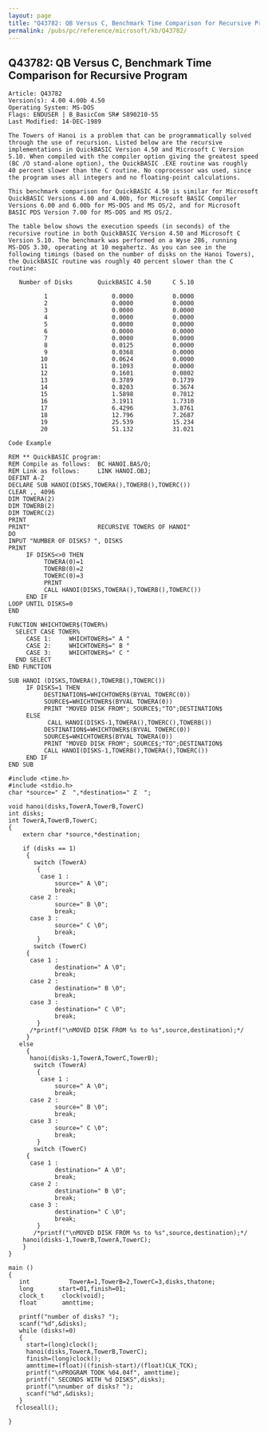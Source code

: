 ```yaml
---
layout: page
title: "Q43782: QB Versus C, Benchmark Time Comparison for Recursive Program"
permalink: /pubs/pc/reference/microsoft/kb/Q43782/
---
```


## Q43782: QB Versus C, Benchmark Time Comparison for Recursive Program

	Article: Q43782
	Version(s): 4.00 4.00b 4.50
	Operating System: MS-DOS
	Flags: ENDUSER | B_BasicCom SR# S890210-55
	Last Modified: 14-DEC-1989
	
	The Towers of Hanoi is a problem that can be programmatically solved
	through the use of recursion. Listed below are the recursive
	implementations in QuickBASIC Version 4.50 and Microsoft C Version
	5.10. When compiled with the compiler option giving the greatest speed
	(BC /O stand-alone option), the QuickBASIC .EXE routine was roughly
	40 percent slower than the C routine. No coprocessor was used, since
	the program uses all integers and no floating-point calculations.
	
	This benchmark comparison for QuickBASIC 4.50 is similar for Microsoft
	QuickBASIC Versions 4.00 and 4.00b, for Microsoft BASIC Compiler
	Versions 6.00 and 6.00b for MS-DOS and MS OS/2, and for Microsoft
	BASIC PDS Version 7.00 for MS-DOS and MS OS/2.
	
	The table below shows the execution speeds (in seconds) of the
	recursive routine in both QuickBASIC Version 4.50 and Microsoft C
	Version 5.10. The benchmark was performed on a Wyse 286, running
	MS-DOS 3.30, operating at 10 megahertz. As you can see in the
	following timings (based on the number of disks on the Hanoi Towers),
	the QuickBASIC routine was roughly 40 percent slower than the C
	routine:
	
	   Number of Disks       QuickBASIC 4.50      C 5.10
	
	          1                  0.0000           0.0000
	          2                  0.0000           0.0000
	          3                  0.0000           0.0000
	          4                  0.0000           0.0000
	          5                  0.0000           0.0000
	          6                  0.0000           0.0000
	          7                  0.0000           0.0000
	          8                  0.0125           0.0000
	          9                  0.0368           0.0000
	         10                  0.0624           0.0000
	         11                  0.1093           0.0000
	         12                  0.1601           0.0802
	         13                  0.3789           0.1739
	         14                  0.8203           0.3674
	         15                  1.5898           0.7812
	         16                  3.1911           1.7310
	         17                  6.4296           3.8761
	         18                  12.796           7.2687
	         19                  25.539           15.234
	         20                  51.132           31.021
	
	Code Example
	
	REM ** QuickBASIC program:
	REM Compile as follows:  BC HANOI.BAS/O;
	REM Link as follows:     LINK HANOI.OBJ;
	DEFINT A-Z
	DECLARE SUB HANOI(DISKS,TOWERA(),TOWERB(),TOWERC())
	CLEAR ,, 4096
	DIM TOWERA(2)
	DIM TOWERB(2)
	DIM TOWERC(2)
	PRINT
	PRINT"                   RECURSIVE TOWERS OF HANOI"
	DO
	INPUT "NUMBER OF DISKS? ", DISKS
	PRINT
	     IF DISKS<>0 THEN
	          TOWERA(0)=1
	          TOWERB(0)=2
	          TOWERC(0)=3
	          PRINT
	          CALL HANOI(DISKS,TOWERA(),TOWERB(),TOWERC())
	     END IF
	LOOP UNTIL DISKS=0
	END
	
	FUNCTION WHICHTOWER$(TOWER%)
	  SELECT CASE TOWER%
	     CASE 1:     WHICHTOWER$=" A "
	     CASE 2:     WHICHTOWER$=" B "
	     CASE 3:     WHICHTOWER$=" C "
	  END SELECT
	END FUNCTION
	
	SUB HANOI (DISKS,TOWERA(),TOWERB(),TOWERC())
	     IF DISKS=1 THEN
	          DESTINATION$=WHICHTOWER$(BYVAL TOWERC(0))
	          SOURCE$=WHICHTOWER$(BYVAL TOWERA(0))
	          PRINT "MOVED DISK FROM"; SOURCE$;"TO";DESTINATION$
	     ELSE
	           CALL HANOI(DISKS-1,TOWERA(),TOWERC(),TOWERB())
	          DESTINATION$=WHICHTOWER$(BYVAL TOWERC(0))
	          SOURCE$=WHICHTOWER$(BYVAL TOWERA(0))
	          PRINT "MOVED DISK FROM"; SOURCE$;"TO";DESTINATION$
	          CALL HANOI(DISKS-1,TOWERB(),TOWERA(),TOWERC())
	     END IF
	END SUB
	
	#include <time.h>
	#include <stdio.h>
	char *source=" Z  ",*destination=" Z  ";
	
	void hanoi(disks,TowerA,TowerB,TowerC)
	int disks;
	int TowerA,TowerB,TowerC;
	{
	    extern char *source,*destination;
	
	    if (disks == 1)
	     {
	       switch (TowerA)
	        {
	         case 1 :
	             source=" A \0";
	             break;
	      case 2 :
	             source=" B \0";
	             break;
	      case 3 :
	             source=" C \0";
	             break;
	        }
	       switch (TowerC)
	     {
	      case 1 :
	             destination=" A \0";
	             break;
	      case 2 :
	             destination=" B \0";
	             break;
	      case 3 :
	             destination=" C \0";
	             break;
	        }
	      /*printf("\nMOVED DISK FROM %s to %s",source,destination);*/
	     }
	   else
	     {
	      hanoi(disks-1,TowerA,TowerC,TowerB);
	       switch (TowerA)
	        {
	         case 1 :
	             source=" A \0";
	             break;
	      case 2 :
	             source=" B \0";
	             break;
	      case 3 :
	             source=" C \0";
	             break;
	        }
	       switch (TowerC)
	     {
	      case 1 :
	             destination=" A \0";
	             break;
	      case 2 :
	             destination=" B \0";
	             break;
	      case 3 :
	             destination=" C \0";
	             break;
	        }
	       /*printf("\nMOVED DISK FROM %s to %s",source,destination);*/
	    hanoi(disks-1,TowerB,TowerA,TowerC);
	    }
	}
	
	main ()
	{
	   int           TowerA=1,TowerB=2,TowerC=3,disks,thatone;
	   long       start=01,finish=01;
	   clock_t     clock(void);
	   float       amnttime;
	
	   printf("number of disks? ");
	   scanf("%d",&disks);
	   while (disks!=0)
	   {
	     start=(long)clock();
	     hanoi(disks,TowerA,TowerB,TowerC);
	     finish=(long)clock();
	     amnttime=(float)((finish-start)/(float)CLK_TCK);
	     printf("\nPROGRAM TOOK %04.04f", amnttime);
	     printf(" SECONDS WITH %d DISKS",disks);
	     printf("\nnumber of disks? ");
	     scanf("%d",&disks);
	   }
	  fcloseall();
	
	}
